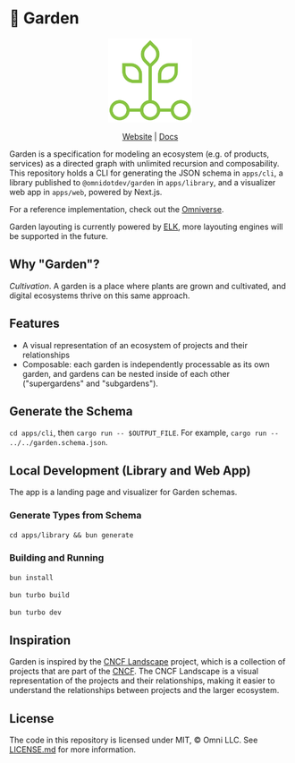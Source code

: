 # 🌱 Garden

<div align="center">
  <img src="/apps/web/public/img/logo.png" width="150" />

  [Website](https://garden.omni.dev) | [Docs](https://docs.omni.dev/garden/overview)
</div>

Garden is a specification for modeling an ecosystem (e.g. of products, services) as a directed graph with unlimited recursion and composability. This repository holds a CLI for generating the JSON schema in `apps/cli`, a library published to `@omnidotdev/garden` in `apps/library`, and a visualizer web app in `apps/web`, powered by Next.js.

For a reference implementation, check out the [Omniverse](https://verse.omni.dev).

Garden layouting is currently powered by [ELK](https://rtsys.informatik.uni-kiel.de/elklive), more layouting engines will be supported in the future.

## Why "Garden"?

*Cultivation*. A garden is a place where plants are grown and cultivated, and digital ecosystems thrive on this same approach.

## Features

- A visual representation of an ecosystem of projects and their relationships
- Composable: each garden is independently processable as its own garden, and gardens can be nested inside of each other ("supergardens" and "subgardens").

## Generate the Schema

`cd apps/cli`, then `cargo run -- $OUTPUT_FILE`. For example, `cargo run -- ../../garden.schema.json`.

## Local Development (Library and Web App)

The app is a landing page and visualizer for Garden schemas.

### Generate Types from Schema

`cd apps/library && bun generate`

### Building and Running

```sh
bun install
```

```sh
bun turbo build
```

```sh
bun turbo dev
```

## Inspiration

Garden is inspired by the [CNCF Landscape](https://landscape.cncf.io) project, which is a collection of projects that are part of the [CNCF](https://cncf.io). The CNCF Landscape is a visual representation of the projects and their relationships, making it easier to understand the relationships between projects and the larger ecosystem.

## License

The code in this repository is licensed under MIT, &copy; Omni LLC. See [LICENSE.md](LICENSE.md) for more information.
